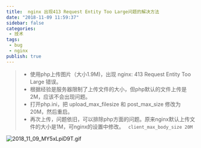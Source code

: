 ```yaml
---
title:  nginx 出现413 Request Entity Too Large问题的解决方法
date: "2018-11-09 11:59:37"
sidebar: false
categories:
 - 技术
tags:
 - bug
 - nginx
publish: true
---
```



> - 使用php上传图片（大小1.9M)，出现 nginx: 413 Request Entity Too Large 错误。
> - 根据经验是服务器限制了上传文件的大小，但php默认的文件上传是2M，应该不会出现问题。
> - 打开php.ini，把 upload_max_filesize 和 post_max_size 修改为20M，然后重启。
> - 再次上传，问题依旧，可以排除php方面的问题。原来nginx默认上传文件的大小是1M，可nginx的设置中修改。   ` client_max_body_size 20M`


![2018_11_09_MY5xLpiD9T.gif](../images/2018_11_09_MY5xLpiD9T.gif)